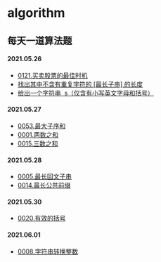 # algorithm

## 每天一道算法题

#### 2021.05.26

- [0121.买卖股票的最佳时机](https://github.com/WantGoToHeaven/algorithm/blob/main/src/0121.shares.md)
- [找出其中不含有重复字符的 [最长子串] 的长度](https://github.com/WantGoToHeaven/algorithm/blob/main/src/repeat-string.md)
- [给出一个字符串  s（仅含有小写英文字母和括号）](https://github.com/WantGoToHeaven/algorithm/blob/main/src/1190.反转每对括号中的子串.md)

#### 2021.05.27

- [0053.最大子序和](https://github.com/WantGoToHeaven/algorithm/blob/main/src/0053.最大子序和.md)
- [0001.两数之和](https://github.com/WantGoToHeaven/algorithm/blob/main/src/0001.两数之和.md)
- [0015.三数之和](https://github.com/WantGoToHeaven/algorithm/blob/main/src/0015.三数之和.md)

#### 2021.05.28

- [0005.最长回文子串](https://github.com/WantGoToHeaven/algorithm/blob/main/src/0005.最长回文子串.md)
- [0014.最长公共前缀](https://github.com/WantGoToHeaven/algorithm/blob/main/src/14.最长公共前缀.md)

#### 2021.05.30

- [0020.有效的括号](https://github.com/WantGoToHeaven/algorithm/blob/main/src/20.有效的括号.md)

#### 2021.06.01

- [0008.字符串转换整数](<https://github.com/WantGoToHeaven/algorithm/blob/main/src/0008.字符串转换整数(atoi).md>)
